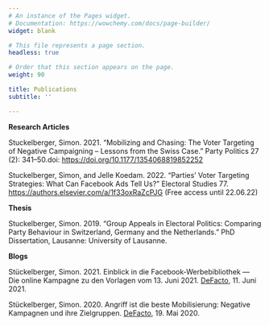 ```yaml
---
# An instance of the Pages widget.
# Documentation: https://wowchemy.com/docs/page-builder/
widget: blank

# This file represents a page section.
headless: true

# Order that this section appears on the page.
weight: 90

title: Publications
subtitle: ''

---
```

**Research Articles**

Stuckelberger, Simon. 2021. “Mobilizing and Chasing: The Voter Targeting of Negative Campaigning – Lessons from the Swiss Case.” Party Politics 27 (2): 341–50.doi: https://doi.org/10.1177/1354068819852252

Stuckelberger, Simon, and Jelle Koedam. 2022. “Parties’ Voter Targeting Strategies: What Can Facebook Ads Tell Us?” Electoral Studies 77.
https://authors.elsevier.com/a/1f33oxRaZcPJG (Free access until 22.06.22)

**Thesis** 

Stuckelberger, Simon. 2019. “Group Appeals in Electoral Politics: Comparing Party Behaviour in Switzerland, Germany and the Netherlands.” PhD Dissertation, Lausanne: University of Lausanne.


**Blogs**

Stückelberger, Simon. 2021. Einblick in die Facebook-Werbebibliothek — Die online Kampagne zu den Vorlagen vom 13. Juni 2021. [DeFacto](https://www.defacto.expert/2021/06/11/einblick-in-die-facebook-werbebibliothek-die-online-kampagne-zu-den-vorlagen-vom-13-juni-2021/), 11. Juni 2021.

Stückelberger, Simon. 2020. Angriff ist die beste Mobilisierung: Negative Kampagnen und ihre Zielgruppen. [DeFacto](https://www.defacto.expert/2020/05/19/angriff-ist-die-beste-mobilisierung-negative-kampagnen-und-ihre-zielgruppen/), 19. Mai 2020.